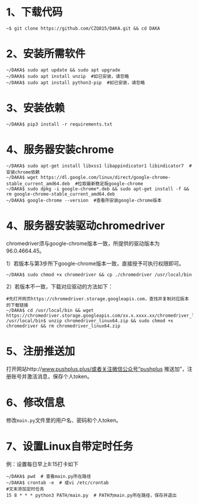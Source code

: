 # 1、下载代码

```shell
~$ git clone https://github.com/CZQ815/DAKA.git && cd DAKA
```

# 2、安装所需软件

```shell
~/DAKA$ sudo apt update && sudo apt upgrade
~/DAKA$ sudo apt install unzip  #如已安装，请忽略
~/DAKA$ sudo apt install python3-pip  #如已安装，请忽略
```

# 3、安装依赖

```shell
~/DAKA$ pip3 install -r requirements.txt
```

# 4、服务器安装chrome

```shell
~/DAKA$ sudo apt-get install libxss1 libappindicator1 libindicator7  #安装chrome依赖
~/DAKA$ wget https://dl.google.com/linux/direct/google-chrome-stable_current_amd64.deb  #拉取最新稳定版google-chrome
~/DAKA$ sudo dpkg -i google-chrome*.deb && sudo apt-get install -f && rm google-chrome-stable_current_amd64.deb
~/DAKA$ google-chrome --version  #查看所安装google-chrome版本
```

# 4、服务器安装驱动chromedriver

chromedriver须与google-chrome版本一致，所提供的驱动版本为96.0.4664.45。

1）若版本与第3步所下google-chrome版本一致，直接授予可执行权限即可。

```shell
~/DAKA$ sudo chmod +x chromedriver && cp ./chromedriver /usr/local/bin
```

2）若版本不一致，下载对应驱动的方法如下：

```shell
#先打开网页https://chromedriver.storage.googleapis.com，查找并复制对应版本的下载链接
~/DAKA$ cd /usr/local/bin && wget https://chromedriver.storage.googleapis.com/xx.x.xxxx.xx/chromedriver_linux64.zip
/usr/local/bin$ unzip chromedriver_linux64.zip && sudo chmod +x chromedriver && rm chromedriver_linux64.zip
```

# 5、注册推送加

打开网站http://www.pushplus.plus/或者关注微信公众号“pushplus 推送加”，注册账号并激活消息，保存个人token。

# 6、修改信息

修改`main.py`文件里的用户名、密码和个人token。

# 7、设置Linux自带定时任务

例：设置每日早上8:15打卡如下

```shell
~/DAKA$ pwd  # 查看main.py所在路径
~/DAKA$ crontab -e  # 或vi /etc/crontab
#文末添加定时任务
15 8 * * * python3 PATH/main.py  # PATH为main.py所在路径，保存并退出
```
